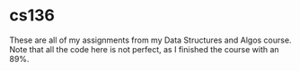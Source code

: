 # cs136
These are all of my assignments from my Data Structures and Algos course. Note that all the code here is not perfect, as I finished the course with an 89%.
